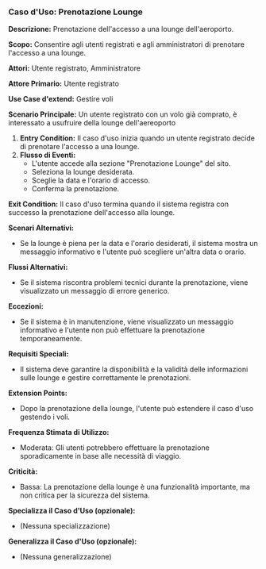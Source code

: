 ### Caso d'Uso: Prenotazione Lounge

**Descrizione:** Prenotazione dell'accesso a una lounge dell'aeroporto.

**Scopo:** Consentire agli utenti registrati e agli amministratori di prenotare l'accesso a una lounge.

**Attori:** Utente registrato, Amministratore

**Attore Primario:** Utente registrato

**Use Case d'extend:** Gestire voli

**Scenario Principale:** Un utente registrato con un volo già comprato, è interessato a usufruire della lounge dell'aereoporto
1. **Entry Condition:** Il caso d'uso inizia quando un utente registrato decide di prenotare l'accesso a una lounge.
2. **Flusso di Eventi:**
   - L'utente accede alla sezione "Prenotazione Lounge" del sito.
   - Seleziona la lounge desiderata.
   - Sceglie la data e l'orario di accesso.
   - Conferma la prenotazione.

**Exit Condition:**
Il caso d'uso termina quando il sistema registra con successo la prenotazione dell'accesso alla lounge.

**Scenari Alternativi:**
- Se la lounge è piena per la data e l'orario desiderati, il sistema mostra un messaggio informativo e l'utente può scegliere un'altra data o orario.

**Flussi Alternativi:**
- Se il sistema riscontra problemi tecnici durante la prenotazione, viene visualizzato un messaggio di errore generico.

**Eccezioni:**
- Se il sistema è in manutenzione, viene visualizzato un messaggio informativo e l'utente non può effettuare la prenotazione temporaneamente.

**Requisiti Speciali:**
- Il sistema deve garantire la disponibilità e la validità delle informazioni sulle lounge e gestire correttamente le prenotazioni.

**Extension Points:**
- Dopo la prenotazione della lounge, l'utente può estendere il caso d'uso gestendo i voli.

**Frequenza Stimata di Utilizzo:**
- Moderata: Gli utenti potrebbero effettuare la prenotazione sporadicamente in base alle necessità di viaggio.

**Criticità:**
- Bassa: La prenotazione della lounge è una funzionalità importante, ma non critica per la sicurezza del sistema.

**Specializza il Caso d'Uso (opzionale):**
- (Nessuna specializzazione)

**Generalizza il Caso d'Uso (opzionale):**
- (Nessuna generalizzazione)
